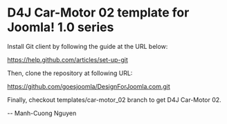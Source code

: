 D4J Car-Motor 02 template for Joomla! 1.0 series
===============================================

Install Git client by following the guide at the URL below:

https://help.github.com/articles/set-up-git

Then, clone the repository at following URL:

https://github.com/goesjoomla/DesignForJoomla.com.git

Finally, checkout templates/car-motor_02 branch to get D4J Car-Motor 02.

--
Manh-Cuong Nguyen